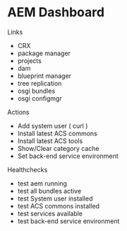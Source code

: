 # AEM Dashboard

Links
- CRX
- package manager
- projects
- dam
- blueprint manager
- tree replication
- osgi bundles
- osgi configmgr

Actions
- Add system user ( curl )
- Install latest ACS commons
- Install latest ACS tools
- Show/Clear category cache
- Set back-end service environment

Healthchecks
- test aem running
- test all bundles active
- test System user installed
- test ACS commons installed
- test services available
- test back-end service environment

